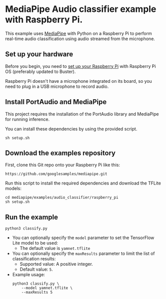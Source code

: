 # MediaPipe Audio classifier example with Raspberry Pi.

This example uses [MediaPipe](https://github.com/google/mediapipe) with Python on
a Raspberry Pi to perform real-time audio classification using audio streamed
from the microphone.

## Set up your hardware

Before you begin, you need to
[set up your Raspberry Pi](https://projects.raspberrypi.org/en/projects/raspberry-pi-setting-up)
with Raspberry Pi OS (preferably updated to Buster).

Raspberry Pi doesn't have a microphone integrated on its board, so you need to
plug in a USB microphone to record audio.

## Install PortAudio and MediaPipe

This project requires the installation of the PortAudio library and MediaPipe for running inference.

You can install these dependencies by using the provided script.

```
sh setup.sh
```

## Download the examples repository

First, clone this Git repo onto your Raspberry Pi like this:

```
https://github.com/googlesamples/mediapipe.git
```

Run this script to install the required dependencies and download the TFLite models:

```
cd mediapipe/examples/audio_classifier/raspberry_pi
sh setup.sh
```

## Run the example
```
python3 classify.py
```

*   You can optionally specify the `model` parameter to set the TensorFlow Lite
    model to be used:
    *   The default value is `yamnet.tflite`
*   You can optionally specify the `maxResults` parameter to limit the list of
    classification results:
    *   Supported value: A positive integer.
    *   Default value: `5`.
*   Example usage:
    ```
    python3 classify.py \
        --model yamnet.tflite \
        --maxResults 5
    ```
